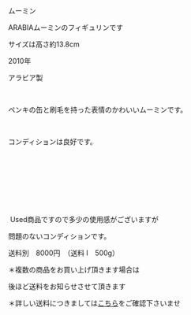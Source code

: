 <link rel="stylesheet" type="text/css" href="/assets/css/styles.css">

ムーミン

ARABIAムーミンのフィギュリンです

 サイズは高さ約13.8cm　

2010年

アラビア製

<img alt="" src="http://blog.cnobi.jp/v1/blog/user/71e35865e9e62f3f9d70420d6124d2ab/1553249586"/>  

ペンキの缶と刷毛を持った表情のかわいいムーミンです。

<img alt="" src="http://blog.cnobi.jp/v1/blog/user/71e35865e9e62f3f9d70420d6124d2ab/1553249598"/>  

コンディションは良好です。

<img alt="" src="http://blog.cnobi.jp/v1/blog/user/71e35865e9e62f3f9d70420d6124d2ab/1553249599"/>  

<img alt="" src="http://blog.cnobi.jp/v1/blog/user/71e35865e9e62f3f9d70420d6124d2ab/1553249600"/>  

<img alt="" src="http://blog.cnobi.jp/v1/blog/user/71e35865e9e62f3f9d70420d6124d2ab/1553249601"/>  

<img alt="" src="http://blog.cnobi.jp/v1/blog/user/71e35865e9e62f3f9d70420d6124d2ab/1553249634"/>   

 Used商品ですので多少の使用感がございますが

問題のないコンディションです。

送料別　8000円　（送料 I　500g）

＊複数の商品をお買い上げ頂きます場合は 

後ほど送料をお知らせさせて頂きます

＊詳しい送料につきましては[こちら](http://dkzakka.blog.shinobi.jp/Entry/3385/)をご確認下さいませ